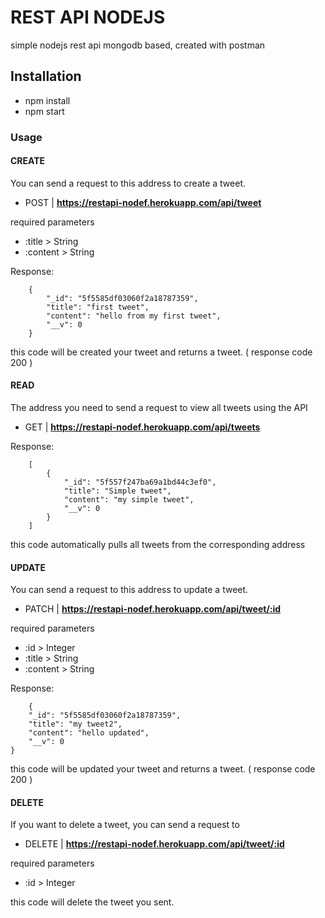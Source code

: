 # REST API NODEJS

simple nodejs rest api mongodb based, created with postman

## Installation

- npm install
- npm start

### Usage

#### CREATE

You can send a request to this address to create a tweet.

- POST | **https://restapi-nodef.herokuapp.com/api/tweet**

required parameters

- :title > String
- :content > String

Response:

```
    {
        "_id": "5f5585df03060f2a18787359",
        "title": "first tweet",
        "content": "hello from my first tweet",
        "__v": 0
    }
```

this code will be created your tweet and returns a tweet. ( response code 200 )

#### READ

The address you need to send a request to view all tweets using the API

- GET | **https://restapi-nodef.herokuapp.com/api/tweets**

Response:

```
    [
        {
            "_id": "5f557f247ba69a1bd44c3ef0",
            "title": "Simple tweet",
            "content": "my simple tweet",
            "__v": 0
        }
    ]
```

this code automatically pulls all tweets from the corresponding address

#### UPDATE

You can send a request to this address to update a tweet.

- PATCH | **https://restapi-nodef.herokuapp.com/api/tweet/:id**

required parameters

- :id > Integer
- :title > String
- :content > String

Response:

```
    {
    "_id": "5f5585df03060f2a18787359",
    "title": "my tweet2",
    "content": "hello updated",
    "__v": 0
}
```

this code will be updated your tweet and returns a tweet. ( response code 200 )

#### DELETE

If you want to delete a tweet, you can send a request to

- DELETE | **https://restapi-nodef.herokuapp.com/api/tweet/:id**

required parameters

- :id > Integer

this code will delete the tweet you sent.
